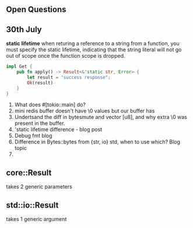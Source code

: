 ## Open Questions

## 30th July

**static lifetime**
when returing a reference to a string from a function, you must specify the static lifetime, indicating that the string literal will not go out of scope once the function scope is dropped.

```rust
impl Get {
    pub fn apply() -> Result<&'static str, Error> {
        let result = "success response";
        Ok(result)
    }
}
```

1. What does #[tokio::main] do?
2. mini redis buffer doesn't have \0 values but our buffer has
3. Undertsand the diff in bytesmute and vector [u8], and why extra \0 was present in the buffer.
4. 'static lifetime difference - blog post
5. Debug fmt blog
6. Difference in Bytes::bytes from {str, io} std, when to use which? Blog topic
7.

## core::Result

takes 2 generic parameters

## std::io::Result

takes 1 generic argument
